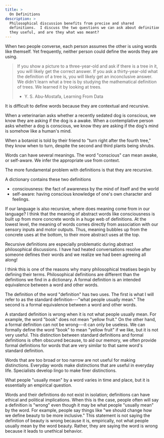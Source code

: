 ```yaml
---
title: >
  On Definitions
description: >
  Philosophical discussion benefits from precise and shared
  definitions.  I discuss the two questions we can ask about definitions---are
  they useful, and are they what was meant?
---
```


When two people converse, each person assumes the other is using words like themself.  Yet frequently, neither person could define the words they are using.

> If you show a picture to a three-year-old and ask if there is a tree in it, you will likely get the correct answer.  If you ask a thirty-year-old what the definition of a tree is, you will likely get an inconclusive answer.  We didn't learn what a tree is by studying the mathematical definition of trees.  We learned it by looking at trees.
> - Y. S. Abu-Mostafa, Learning From Data

It is difficult to define words because they are contextual and recursive.

When a veterinarian asks whether a recently sedated dog is conscious, we know they are asking if the dog is a awake.  When a contemplative person asks whether a dog is conscious, we know they are asking if the dog's mind is somehow like a human's mind.

When a botanist is told by their friend to "turn right after the fourth tree," they know when to turn, despite the second and third plants being shrubs.

Words can have several meanings.  The word "conscious" can mean awake, or self-aware.  We infer the appropriate use from context.

The more fundamental problem with definitions is that they are recursive.

A dictionary contains these two definitions

- consciousness: the fact of awareness by the mind of itself and the world
- self-aware: having conscious knowledge of one's own character and feelings.

If our language is also recursive, where does meaning come from in our language?  I think that the meaning of abstract words like consciousness is built up from more concrete words in a huge web of definitions.  At the lowest level, the meaning of words comes directly from association with our sensory inputs and motor outputs.  Thus, meaning bubbles up from the concrete uses at the bottom, to their more abstract uses at the top.

Recursive definitions are especially problematic during abstract philosophical discussions.  I have had heated conversations resolve after someone defines their words and we realize we had been agreeing all along!

I think this is one of the reasons why many philosophical treatises begin by defining their terms.  Philosophical definitions are different than the definitions we find in a dictionary.  A formal definition is an intended equivalence between a word and other words.

The definition of the word "definition" has two uses.  The first is what I will refer to as the standard definition---"what people usually mean."  The second is a formal equivalence between a word and other words.

A standard definition is wrong when it is not what people usually mean.  For example, the word "book" does not mean "yellow fruit."  On the other hand, a formal definition can not be wrong---it can only be useless.  We can formally define the word "book" to mean "yellow fruit" if we like, but it is not very useful.  This distinction between standard definitions and formal definitions is often obscured because, to aid our memory, we often provide formal definitions for words that are very similar to that same word's standard definition.

Words that are too broad or too narrow are not useful for making distinctions.  Everyday words make distinctions that are useful in everyday life.  Specialists develop lingo to make finer distinctions.

What people "usually mean" by a word varies in time and place, but it is essentially an empirical question.

Words and their definitions do not exist in isolation; definitions can have ethical and political implications.  When this is the case, people often will say a definition is "wrong" even though it may be what people "usually mean" by the word.  For example, people say things like "we should change how we define beauty to be more inclusive."  This statement is not saying the definition of beauty is wrong because it is, empirically, not what people usually mean by the word beauty.  Rather, they are saying the word is wrong because it leads to unethical behavior.
